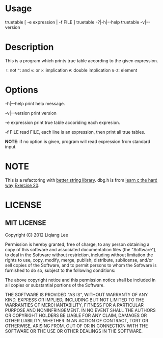 # Usage
truetable [ -e expression | -f FILE ]
truetable -?|-h|--help
truetable -v|--version

# Description
This is a program which prints true table according to the given expression.

`!`: not
`^`: and
`v`: or
`>`: implication
`#`: double implication
`A-Z`: element

# Options
-h|--help
    print help message.

-v|--version
    print version

-e expression
    print true table accoriding each expresion.

-f FILE
    read FILE, each line is an expression, then print all true tables.

**NOTE**:
if no option is given, program will read expression from standard input.

# NOTE
This is a refactoring with [better string library](http://bstring.sf.net/).
dbg.h is from [learn c the hard way](http://c.learncodethehardway.org/book) [Exercise 20](http://c.learncodethehardway.org/book/learn-c-the-hard-waych21.html#x26-10600021).

# LICENSE
## MIT LICENSE

Copyright (C) 2012 Liqiang Lee

Permission is hereby granted, free of charge, to any person obtaining a
copy of this software and associated documentation files (the "Software"), to
deal in the Software without restriction, including without limitation the
rights to use, copy, modify, merge, publish, distribute, sublicense, and/or
sell copies of the Software, and to permit persons to whom the Software is
furnished to do so, subject to the following conditions:

The above copyright notice and this permission notice shall be included in all
copies or substantial portions of the Software.

THE SOFTWARE IS PROVIDED "AS IS", WITHOUT WARRANTY OF ANY KIND, EXPRESS OR
IMPLIED, INCLUDING BUT NOT LIMITED TO THE WARRANTIES OF MERCHANTABILITY,
FITNESS FOR A PARTICULAR PURPOSE AND NONINFRINGEMENT. IN NO EVENT SHALL THE
AUTHORS OR COPYRIGHT HOLDERS BE LIABLE FOR ANY CLAIM, DAMAGES OR OTHER
LIABILITY, WHETHER IN AN ACTION OF CONTRACT, TORT OR OTHERWISE, ARISING
FROM, OUT OF OR IN CONNECTION WITH THE SOFTWARE OR THE USE OR OTHER
DEALINGS IN THE SOFTWARE.
